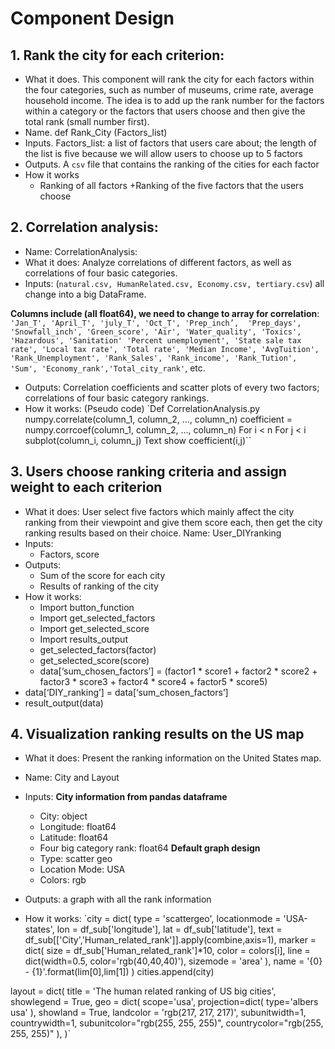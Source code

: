 # Component Design

## 1. Rank the city for each criterion:

- What it does. This component will rank the city for each factors within the four categories, such as number of museums, crime rate, average household income.  The idea is to add up the rank number for the factors within a category or the factors that users choose and then give the total rank (small number first).
- Name. def Rank_City (Factors_list)
- Inputs.  Factors_list: a list of factors that users care about; the length of the list is five because we will allow users to choose up to 5 factors
- Outputs. A `csv` file that contains the ranking of the cities for each factor
- How it works
    + Ranking of all factors
    +Ranking of the five factors that the users choose

## 2. Correlation analysis:
- Name: CorrelationAnalysis:
- What it does: Analyze correlations of different factors, as well as correlations of four basic categories.
- Inputs: (`natural.csv, HumanRelated.csv, Economy.csv, tertiary.csv`) all change into a big DataFrame.

**Columns include (all float64), we need to change to array for correlation**:
`'Jan_T', 'April_T', 'july_T', 'Oct_T', 'Prep_inch’,  'Prep_days', 'Snowfall_inch', 'Green_score', 'Air', 'Water_quality', 'Toxics', 'Hazardous', 'Sanitation'
'Percent unemployment', 'State sale tax rate', 'Local tax rate', 'Total rate', 'Median Income', 'AvgTuition', 'Rank_Unemployment', 'Rank_Sales', 'Rank_income', 'Rank_Tution', 'Sum', 'Economy_rank','Total_city_rank'`, etc.

- Outputs: Correlation coefficients and scatter plots of every two factors; correlations of four basic category rankings.
- How it works: (Pseudo code)
	`Def CorrelationAnalysis.py
		numpy.correlate(column_1, column_2, …, column_n)
        coefficient = numpy.corrcoef(column_1, column_2, …, column_n)
		For i < n
			For j < i
				subplot(column_i, column_j)
				Text show coefficient(i,j)``

## 3. Users choose ranking criteria and assign weight to each criterion
- What it does: User select five factors which mainly affect the city ranking from their viewpoint and give them score each, then get the city ranking results based on their choice.
Name: User_DIYranking
- Inputs:
	- Factors, score
- Outputs:
	- Sum of the score for each city
	- Results of ranking of the city
- How it works:
	- Import button_function
	- Import get_selected_factors
	- Import get_selected_score
	- Import results_output
	- get_selected_factors(factor)
	- get_selected_score(score)
	- data[‘sum_chosen_factors’] = (factor1 * score1 + factor2 * score2 + factor3 *      score3 + factor4 * score4 + factor5 * score5)      
- data[‘DIY_ranking’] = data[‘sum_chosen_factors’]
- result_output(data)

## 4. Visualization ranking results on the US map
- What it does: Present the ranking information on the United States map.
- Name: City and Layout
- Inputs: **City information from pandas dataframe**			
    + City: object
    + Longitude: float64
    + Latitude: float64
    + Four big category rank: float64
    **Default graph design**
    + Type: scatter geo
    + Location Mode: USA
    + Colors: rgb

- Outputs: a graph with all the rank information
- How it works:
`city = dict(
        type = 'scattergeo',
        locationmode = 'USA-states',
        lon = df_sub['longitude'],
        lat = df_sub['latitude'],
        text = df_sub[['City','Human_related_rank']].apply(combine,axis=1),
        marker = dict(
            size = df_sub['Human_related_rank']*10,
            color = colors[i],
            line = dict(width=0.5, color='rgb(40,40,40)'),
            sizemode = 'area'
        ),
        name = '{0} - {1}'.format(lim[0],lim[1]) )
    cities.append(city)

layout = dict(
        title = 'The human related ranking of US big cities',
        showlegend = True,
        geo = dict(
            scope='usa',
            projection=dict( type='albers usa' ),
            showland = True,
            landcolor = 'rgb(217, 217, 217)',
            subunitwidth=1,
            countrywidth=1,
            subunitcolor="rgb(255, 255, 255)",
            countrycolor="rgb(255, 255, 255)"
        ),
    )`
